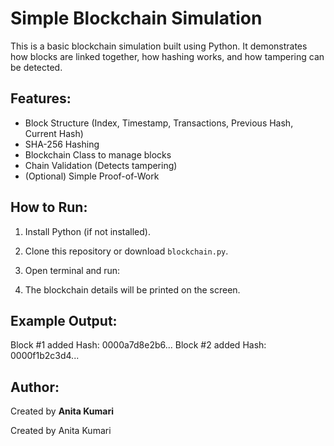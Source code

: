 # Simple Blockchain Simulation

This is a basic blockchain simulation built using Python. It demonstrates how blocks are linked together, how hashing works, and how tampering can be detected.

## Features:
- Block Structure (Index, Timestamp, Transactions, Previous Hash, Current Hash)
- SHA-256 Hashing
- Blockchain Class to manage blocks
- Chain Validation (Detects tampering)
- (Optional) Simple Proof-of-Work

## How to Run:
1. Install Python (if not installed).
2. Clone this repository or download `blockchain.py`.
3. Open terminal and run:

4. The blockchain details will be printed on the screen.

## Example Output:
Block #1 added
Hash: 0000a7d8e2b6...
Block #2 added
Hash: 0000f1b2c3d4...

## Author:
Created by **Anita Kumari**

Created by Anita Kumari

